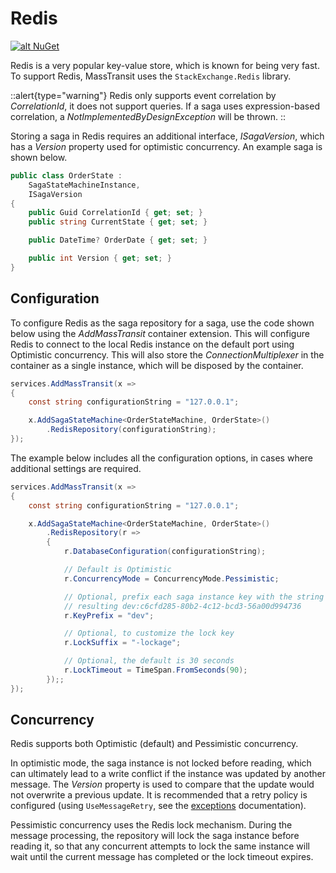 # Redis

[![alt NuGet](https://img.shields.io/nuget/v/MassTransit.Redis.svg "NuGet")](https://nuget.org/packages/MassTransit.Redis/)

Redis is a very popular key-value store, which is known for being very fast. To support Redis, MassTransit uses the `StackExchange.Redis` library.

::alert{type="warning"}
Redis only supports event correlation by _CorrelationId_, it does not support queries. If a saga uses expression-based correlation, a _NotImplementedByDesignException_ will be thrown.
::

Storing a saga in Redis requires an additional interface, _ISagaVersion_, which has a _Version_ property used for optimistic concurrency. An example saga is shown below.

```csharp
public class OrderState :
    SagaStateMachineInstance,
    ISagaVersion
{
    public Guid CorrelationId { get; set; }
    public string CurrentState { get; set; }

    public DateTime? OrderDate { get; set; }

    public int Version { get; set; }
}
```

## Configuration

To configure Redis as the saga repository for a saga, use the code shown below using the _AddMassTransit_ container extension. This will configure Redis to connect to the local Redis instance on the default port using Optimistic concurrency. This will also store the _ConnectionMultiplexer_ in the container as a single instance, which will be disposed by the container.

```csharp
services.AddMassTransit(x =>
{
    const string configurationString = "127.0.0.1";

    x.AddSagaStateMachine<OrderStateMachine, OrderState>()
        .RedisRepository(configurationString);
});
```

The example below includes all the configuration options, in cases where additional settings are required.

```csharp
services.AddMassTransit(x =>
{
    const string configurationString = "127.0.0.1";

    x.AddSagaStateMachine<OrderStateMachine, OrderState>()
        .RedisRepository(r =>
        {
            r.DatabaseConfiguration(configurationString);

            // Default is Optimistic
            r.ConcurrencyMode = ConcurrencyMode.Pessimistic;

            // Optional, prefix each saga instance key with the string specified
            // resulting dev:c6cfd285-80b2-4c12-bcd3-56a00d994736
            r.KeyPrefix = "dev";

            // Optional, to customize the lock key
            r.LockSuffix = "-lockage";

            // Optional, the default is 30 seconds
            r.LockTimeout = TimeSpan.FromSeconds(90);
        });;
});
```

## Concurrency

Redis supports both Optimistic (default) and Pessimistic concurrency.

In optimistic mode, the saga instance is not locked before reading, which can ultimately lead to a write conflict if the instance was updated by another message. The _Version_ property is used to compare that the update would not overwrite a previous update. It is recommended that a retry policy is configured (using `UseMessageRetry`, see the [exceptions](/usage/exceptions.md#retry) documentation).

Pessimistic concurrency uses the Redis lock mechanism. During the message processing, the repository will lock the saga instance before reading it, so that any concurrent attempts to lock the same instance will wait until the current message has completed or the lock timeout expires.
